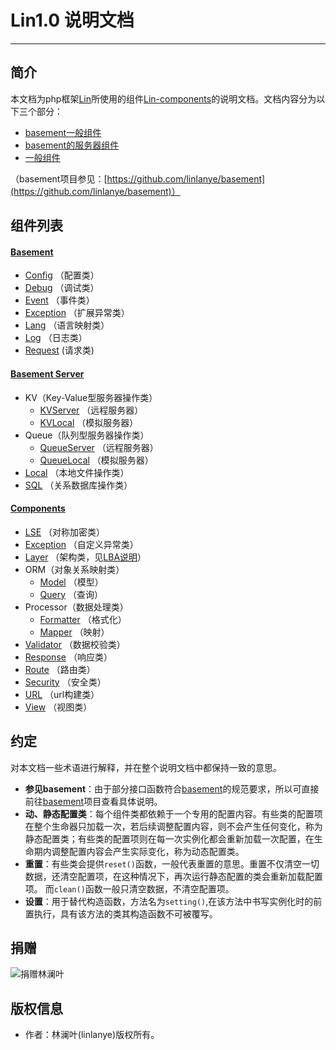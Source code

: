 # Lin1.0 说明文档
---


## 简介

本文档为php框架[Lin](https://github.com/linlanye/lin)所使用的组件[Lin-components](https://github.com/linlanye/lin-components)的说明文档。文档内容分为以下三个部分：

* [basement一般组件](docs/basement/README.md)
* [basement的服务器组件](docs/basement_server/README.md)
* [一般组件](docs/components/README.md)

（basement项目参见：[https://github.com/linlanye/basement](https://github.com/linlanye/basement)）


## 组件列表

#### [Basement](docs/basement/README.md)

* [Config](docs/basement/config/Config.md) （配置类）
* [Debug](docs/basement/debug/Debug.md)      （调试类）
* [Event](docs/basement/event/Event.md)    （事件类）
* [Exception](docs/basement/exception/GeneralException.md) （扩展异常类）
* [Lang](docs/basement/lang/Lang.md) （语言映射类）
* [Log](docs/basement/log/Log.md) （日志类）
* [Request](docs/basement/request/Request.md) (请求类)

#### [Basement Server](docs/basement_server/README.md)

* KV（Key-Value型服务器操作类）
    * [KVServer](docs/basement_server/kv/KV.md) （远程服务器）
    * [KVLocal](docs/basement_server/kv/KVLocal.md) （模拟服务器）
* Queue（队列型服务器操作类）
    * [QueueServer](docs/basement_server/queue/Queue.md)   （远程服务器）
    * [QueueLocal](docs/basement_server/queue/QueueLocal.md) （模拟服务器）
* [Local](docs/basement_server/local/Local.md)  （本地文件操作类）
* [SQL](docs/basement_server/sql/SQLPDO.md) （关系数据库操作类）

#### [Components](docs/components/README.md)

* [LSE](docs/components/algorithms/LSE.md) （对称加密类）
* [Exception](docs/components/exception/Exception.md) （自定义异常类）
* [Layer](docs/components/layer/Layer.md) （架构类，见[LBA说明](https://github.com/linlanye/lin)）
* ORM（对象关系映射类）
    * [Model](docs/components/orm/Model.md) （模型）
    * [Query](docs/components/orm/Query.md) （查询）
* Processor（数据处理类）
    * [Formatter](docs/components/processor/Formatter.md) （格式化）
    * [Mapper](docs/components/processor/Mapper.md) （映射）
* [Validator](docs/components/validator/Validator.md) （数据校验类）
* [Response](docs/components/response/Response.md) （响应类）
* [Route](docs/components/route/Route.md) （路由类）
* [Security](docs/components/security/Security.md) （安全类）
* [URL](docs/components/url/URL.md) （url构建类）
* [View](docs/components/view/View.md) （视图类）


## 约定
对本文档一些术语进行解释，并在整个说明文档中都保持一致的意思。

* **参见basement**：由于部分接口函数符合[basement](https://github.com/linlanye/basement)的规范要求，所以可直接前往[basement](https://github.com/linlanye/basement)项目查看具体说明。
* **动、静态配置类**：每个组件类都依赖于一个专用的配置内容。有些类的配置项在整个生命器只加载一次，若后续调整配置内容，则不会产生任何变化，称为静态配置类；有些类的配置项则在每一次实例化都会重新加载一次配置，在生命期内调整配置内容会产生实际变化，称为动态配置类。
* **重置**：有些类会提供`reset()`函数，一般代表重置的意思。重置不仅清空一切数据，还清空配置项，在这种情况下，再次运行静态配置的类会重新加载配置项。
而`clean()`函数一般只清空数据，不清空配置项。
*  **设置**：用于替代构造函数，方法名为`setting()`,在该方法中书写实例化时的前置执行，具有该方法的类其构造函数不可被覆写。

## 捐赠
![捐赠林澜叶](https://img.lin-php.com/donations.png)

## 版权信息
* 作者：林澜叶(linlanye)版权所有。